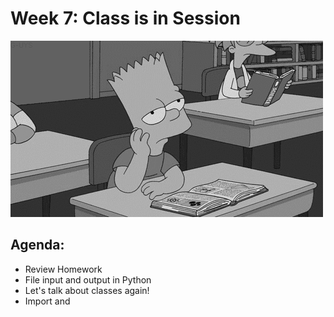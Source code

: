 # Week 7: Class is in Session
![bart_class dot gif](assets/bart_class.gif)


## Agenda:
- Review Homework
- File input and output in Python 
- Let's talk about classes again!
- Import and  
